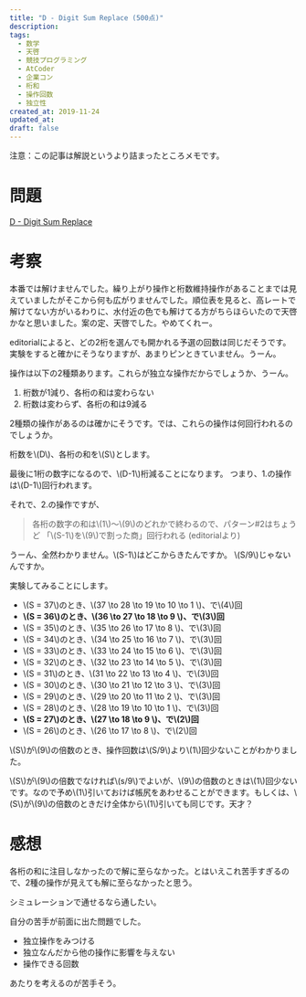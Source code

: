 ```yaml
---
title: "D - Digit Sum Replace (500点)"
description:
tags:
  - 数学
  - 天啓
  - 競技プログラミング
  - AtCoder
  - 企業コン
  - 桁和
  - 操作回数
  - 独立性
created_at: 2019-11-24
updated_at: 
draft: false
---
```



注意：この記事は解説というより詰まったところメモです。

# 問題

[D - Digit Sum Replace](https://atcoder.jp/contests/ddcc2020-qual/tasks/ddcc2020_qual_d)


# 考察

本番では解けませんでした。繰り上がり操作と桁数維持操作があることまでは見えていましたがそこから何も広がりませんでした。順位表を見ると、高レートで解けてない方がいるわりに、水付近の色でも解けてる方がちらほらいたので天啓かなと思いました。案の定、天啓でした。やめてくれー。


editorialによると、どの2桁を選んでも開かれる予選の回数は同じだそうです。
実験をすると確かにそうなりますが、あまりピンときていません。うーん。

操作は以下の2種類あります。これらが独立な操作だからでしょうか、うーん。

1. 桁数が1減り、各桁の和は変わらない
1. 桁数は変わらず、各桁の和は9減る

2種類の操作があるのは確かにそうです。では、これらの操作は何回行われるのでしょうか。

桁数を\\(D\\)、各桁の和を\\(S\\)とします。

最後に1桁の数字になるので、\\(D-1\\)桁減ることになります。
つまり、1.の操作は\\(D-1\\)回行われます。

それで、2.の操作ですが、

> 各桁の数字の和は\\(1\\)～\\(9\\)のどれかで終わるので、パターン#2はちょうど 「\\(S-1\\)を\\(9\\)で割った商」回行われる (editorialより)

うーん、全然わかりません。\\(S-1\\)はどこからきたんですか。
\\(S/9\\)じゃないんですか。


実験してみることにします。

- \\(S = 37\\)のとき、\\(37 \to 28 \to 19 \to 10 \to 1 \\)、で\\(4\\)回
- **\\(S = 36\\)のとき、\\(36 \to 27 \to 18 \to 9 \\)、で\\(3\\)回**
- \\(S = 35\\)のとき、\\(35 \to 26 \to 17 \to 8 \\)、で\\(3\\)回
- \\(S = 34\\)のとき、\\(34 \to 25 \to 16 \to 7 \\)、で\\(3\\)回
- \\(S = 33\\)のとき、\\(33 \to 24 \to 15 \to 6 \\)、で\\(3\\)回
- \\(S = 32\\)のとき、\\(32 \to 23 \to 14 \to 5 \\)、で\\(3\\)回
- \\(S = 31\\)のとき、\\(31 \to 22 \to 13 \to 4 \\)、で\\(3\\)回
- \\(S = 30\\)のとき、\\(30 \to 21 \to 12 \to 3 \\)、で\\(3\\)回
- \\(S = 29\\)のとき、\\(29 \to 20 \to 11 \to 2 \\)、で\\(3\\)回
- \\(S = 28\\)のとき、\\(28 \to 19 \to 10 \to 1 \\)、で\\(3\\)回
- **\\(S = 27\\)のとき、\\(27 \to 18 \to 9 \\)、で\\(2\\)回**
- \\(S = 26\\)のとき、\\(26 \to 17 \to 8 \\)、で\\(2\\)回

\\(S\\)が\\(9\\)の倍数のとき、操作回数は\\(S/9\\)より\\(1\\)回少ないことがわかりました。

\\(S\\)が\\(9\\)の倍数でなければ\\(s/9\\)でよいが、\\(9\\)の倍数のときは\\(1\\)回少ないです。なので予め\\(1\\)引いておけば帳尻をあわせることができます。もしくは、\\(S\\)が\\(9\\)の倍数のときだけ全体から\\(1\\)引いても同じです。天才？




# 感想
各桁の和に注目しなかったので解に至らなかった。とはいえこれ苦手すぎるので、2種の操作が見えても解に至らなかったと思う。

シミュレーションで通せるなら通したい。



自分の苦手が前面に出た問題でした。
- 独立操作をみつける
- 独立なんだから他の操作に影響を与えない
- 操作できる回数

あたりを考えるのが苦手そう。 